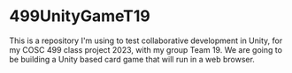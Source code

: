 # 499UnityGameT19
This is a repository I'm using to test collaborative development in Unity, for my COSC 499 class project 2023, with my group Team 19. We are going to be building a Unity based card game that will run in a web browser.
